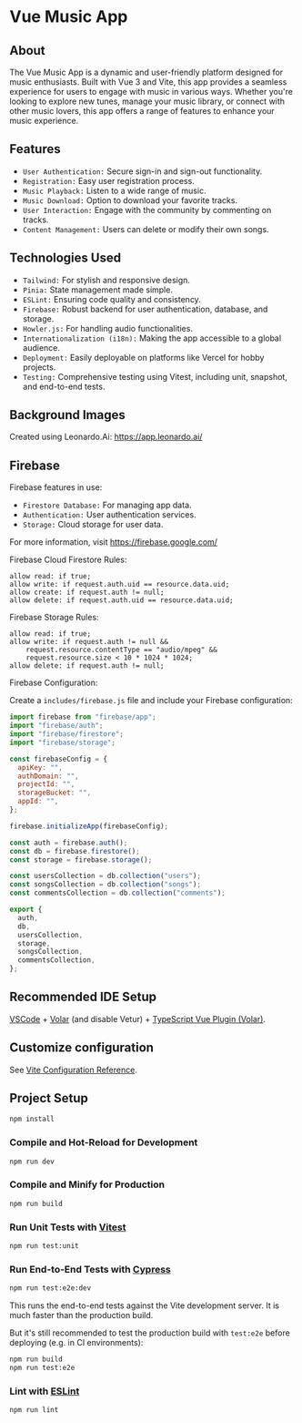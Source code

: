 # Vue Music App

## About

The Vue Music App is a dynamic and user-friendly platform designed for music enthusiasts. Built with Vue 3 and Vite, this app provides a seamless experience for users to engage with music in various ways. Whether you're looking to explore new tunes, manage your music library, or connect with other music lovers, this app offers a range of features to enhance your music experience.

## Features

- `User Authentication:` Secure sign-in and sign-out functionality.
- `Registration:` Easy user registration process.
- `Music Playback:` Listen to a wide range of music.
- `Music Download:` Option to download your favorite tracks.
- `User Interaction:` Engage with the community by commenting on tracks.
- `Content Management:` Users can delete or modify their own songs.

## Technologies Used

- `Tailwind:` For stylish and responsive design.
- `Pinia:` State management made simple.
- `ESLint:` Ensuring code quality and consistency.
- `Firebase:` Robust backend for user authentication, database, and storage.
- `Howler.js:` For handling audio functionalities.
- `Internationalization (i18n):` Making the app accessible to a global audience.
- `Deployment:` Easily deployable on platforms like Vercel for hobby projects.
- `Testing:` Comprehensive testing using Vitest, including unit, snapshot, and end-to-end tests.

## Background Images

Created using Leonardo.Ai: https://app.leonardo.ai/

## Firebase

Firebase features in use:

- `Firestore Database:` For managing app data.
- `Authentication:` User authentication services.
- `Storage:` Cloud storage for user data.

For more information, visit https://firebase.google.com/

Firebase Cloud Firestore Rules:

```text
allow read: if true;
allow write: if request.auth.uid == resource.data.uid;
allow create: if request.auth != null;
allow delete: if request.auth.uid == resource.data.uid;
```

Firebase Storage Rules:

```text
allow read: if true;
allow write: if request.auth != null &&
    request.resource.contentType == "audio/mpeg" &&
	request.resource.size < 10 * 1024 * 1024;
allow delete: if request.auth != null;
```

Firebase Configuration:

Create a `includes/firebase.js` file and include your Firebase configuration:

```javascript
import firebase from "firebase/app";
import "firebase/auth";
import "firebase/firestore";
import "firebase/storage";

const firebaseConfig = {
  apiKey: "",
  authDomain: "",
  projectId: "",
  storageBucket: "",
  appId: "",
};

firebase.initializeApp(firebaseConfig);

const auth = firebase.auth();
const db = firebase.firestore();
const storage = firebase.storage();

const usersCollection = db.collection("users");
const songsCollection = db.collection("songs");
const commentsCollection = db.collection("comments");

export {
  auth,
  db,
  usersCollection,
  storage,
  songsCollection,
  commentsCollection,
};
```

## Recommended IDE Setup

[VSCode](https://code.visualstudio.com/) + [Volar](https://marketplace.visualstudio.com/items?itemName=Vue.volar) (and disable Vetur) + [TypeScript Vue Plugin (Volar)](https://marketplace.visualstudio.com/items?itemName=Vue.vscode-typescript-vue-plugin).

## Customize configuration

See [Vite Configuration Reference](https://vitejs.dev/config/).

## Project Setup

```sh
npm install
```

### Compile and Hot-Reload for Development

```sh
npm run dev
```

### Compile and Minify for Production

```sh
npm run build
```

### Run Unit Tests with [Vitest](https://vitest.dev/)

```sh
npm run test:unit
```

### Run End-to-End Tests with [Cypress](https://www.cypress.io/)

```sh
npm run test:e2e:dev
```

This runs the end-to-end tests against the Vite development server.
It is much faster than the production build.

But it's still recommended to test the production build with `test:e2e` before deploying (e.g. in CI environments):

```sh
npm run build
npm run test:e2e
```

### Lint with [ESLint](https://eslint.org/)

```sh
npm run lint
```
